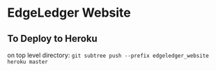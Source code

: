 # EdgeLedger Website

## To Deploy to Heroku
on top level directory:
```git subtree push --prefix edgeledger_website heroku master```